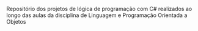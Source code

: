 Repositório dos projetos
de lógica de programação com C#
realizados ao longo das aulas da disciplina
de Linguagem e Programação Orientada a Objetos
